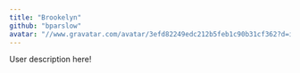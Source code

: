 ```yaml
---
title: "Brookelyn"
github: "bparslow"
avatar: "//www.gravatar.com/avatar/3efd82249edc212b5feb1c90b31cf362?d=identicon"
---
```


User description here!
